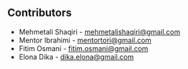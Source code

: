 ## Contributors

* Mehmetali Shaqiri - mehmetalishaqiri@gmail.com
* Mentor Ibrahimi - mentortori@gmail.com
* Fitim Osmani - fitim.osmani@gmail.com
* Elona Dika - dika.elona@gmail.com 
